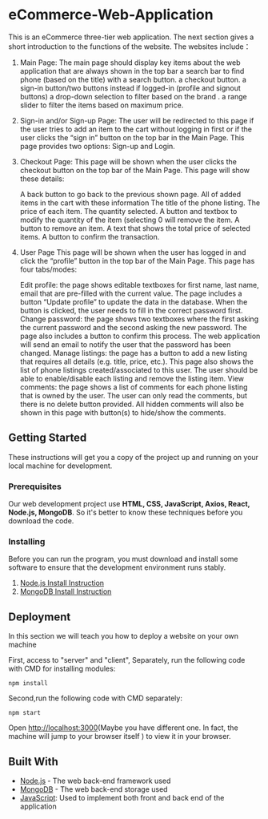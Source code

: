 # eCommerce-Web-Application

This is an eCommerce three-tier web application.  The next section gives a short introduction to the functions of the website. The websites include：

1. Main Page: The main page should display key items about the web application that are always shown in the top bar
   a search bar to find phone (based on the title) with a search button.
   a checkout button.
   a sign-in button/two buttons instead if logged-in (profile and signout buttons)
   a drop-down selection to filter based on the brand .
   a range slider to filter the items based on maximum price.

2. Sign-in and/or Sign-up Page:  The user will be redirected to this page if the user tries to add an item to the cart without logging in first or if the user clicks the “sign in” button on the top bar in the Main Page. This page provides two options: Sign-up and Login.

3. Checkout Page: This page will be shown when the user clicks the checkout button on the top bar of the Main Page. This page will show these details:

   A back button to go back to the previous shown page.
   All of added items in the cart with these information
   The title of the phone listing.
   The price of each item.
   The quantity selected.
   A button and textbox to modify the quantity of the item (selecting 0 will remove the item.
   A button to remove an item.
   A text that shows the total price of selected items.
   A button to confirm the transaction.

4. User Page
   This page will be shown when the user has logged in and click the “profile” button in the top bar of the Main Page. This page has four tabs/modes:

   Edit profile: the page shows editable textboxes for first name, last name, email that are pre-filled with the current value. The page includes a button “Update profile” to update the data in the database. When the button is clicked, the user needs to fill in the correct password first.
   Change password: the page shows two textboxes where the first asking the current password and the second asking the new password. The page also includes a button to confirm this process. The web application will send an email to notify the user that the password has been changed.
   Manage listings: the page has a button to add a new listing that requires all details (e.g. title, price, etc.). This page also shows the list of phone listings created/associated to this user. The user should be able to enable/disable each listing and remove the listing item.
   View comments: the page shows a list of comments for each phone listing that is owned by the user. The user can only read the comments, but there is no delete button provided. All hidden comments will also be shown in this page with button(s) to hide/show the comments.

## Getting Started

These instructions will get you a copy of the project up and running on your local machine for development.

### Prerequisites

Our web development project use **HTML, CSS, JavaScript,  Axios, React, Node.js, MongoDB**. So it's better to know these techniques before you download the code.

### Installing

Before you can run the program, you must download and install some software to ensure that the development environment runs stably.

1. [Node.js Install Instruction](https://nodejs.org/en/download/package-manager#windows-1)
2. [MongoDB Install Instruction](https://www.mongodb.com/docs/manual/installation/)

## Deployment

In this section we will teach you how to deploy a website on your own machine

First, access to "server" and "client",  Separately, run the following code with CMD for installing modules:

```
npm install
```

Second,run the following code with CMD separately:

```
npm start
```

Open [http://localhost:3000](http://localhost:3000)(Maybe you have different one. In fact, the machine will jump to your browser itself ) to view it in your browser.

## Built With

* [Node.js](https://nodejs.org/en) - The web back-end framework used
* [MongoDB](https://www.mongodb.com/cloud/atlas/lp/try4?utm_source=google&utm_campaign=search_gs_pl_evergreen_atlas_core_prosp-brand_gic-null_apac-au_ps-all_desktop_eng_lead&utm_term=mongodb&utm_medium=cpc_paid_search&utm_ad=e&utm_ad_campaign_id=12212624341&adgroup=115749705743&cq_cmp=12212624341&gad=1&gclid=Cj0KCQjw0tKiBhC6ARIsAAOXutmdtOA4xTtFsCdLi4PJKRwLeDY9TnlXL7CPjxwPn5OtjGyeDvhEe0IaAp2REALw_wcB) - The web back-end storage used
* [JavaScript](https://www.javascript.com/): Used to implement both front and back end of the application


